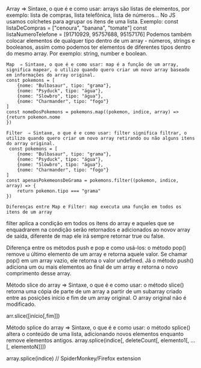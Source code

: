 <!-- ## **Parte 1 -  Resumos e  Checklist** 

Funções em JavaScript: São blocos de construção fundamentais em JS. É um conjunto de instruções que executa uma tarefa ou calcula um valor. Para usa-la, você deve defini-la em algum lugar no escopo do qual você quer chamá-la. -->

<!-- Objeto em JavaScript ⇒ Sintaxe, o que é e como usar: são estruturas de sintaxe que nos permitem representar dados mais complexos de maneira mais organizada. Com eles conseguimos criar modelos do mundo real de forma mais humanizada. Por exemplo, na cozinha as variáveis string, number e boolean seriam pequenas gavetas e os objetos seriam uma gaveta maior com um organizador de talheres, onde cada separação possuirá uma etiqueta de fácil identificação. A sintaxe seria: 

    const estudante = {
    nome: 'Fátima Lemes', 
    idade: 29,
    email: 'fatimalemess@gmail.com'
} o estudante é o objeto, nome, idade e e-mail são as chaves e as informações alimentadas nas chaves são os valores. -->

Array  ⇒ Sintaxe, o que é e como usar: arrays são listas de elementos, por exemplo: lista de compras, lista telefônica, lista de números... No JS usamos colchetes para agrupar os itens de uma lista. 
Exemplo: 
    const listaDeCompras = ["cenoura", "banana", "tomate"]
    const listaNumeroTelefone = [91710929, 95757688, 95157176]
    Podemos também colocar elementos de qualquer tipo dentro de um array - números, strings e booleanos, assim como podemos ter elementos de diferentes tipos dentro do mesmo array. Por exemplo: string, number e boolean. 

    Map  ⇒ Sintaxe, o que é e como usar: map é a função de um array, significa mapear, o utilizo quando quero criar um novo array baseado em informações do array original.
    const pokemons = [
        {nome: "Bulbasaur", tipo: "grama"},
        {nome: "Psyduck", tipo: "água"},
        {nome: "Slowbro", tipo: "água"},
        {nome: "Charmander", tipo: "fogo"}
    ]
    const nomeDosPokemons = pokemons.map((pokemon, indice, array) => {return pokemon.nome
    })

    Filter  ⇒ Sintaxe, o que é e como usar: filter significa filtrar, o utilizo quando quero criar um novo array retirando ou não alguns itens do array original.
     const pokemons = [
        {nome: "Bulbasaur", tipo: "grama"},
        {nome: "Psyduck", tipo: "água"},
        {nome: "Slowbro", tipo: "água"},
        {nome: "Charmander", tipo: "fogo"}
    ]
    const apenasPokemeonsDeGrama = pokemons.filter((pokemon, indice, array) => {
        return pokemon.tipo === "grama"
    })

    Diferenças entre Map e Filter: map executa uma função em todos os itens de um array
filter aplica a condição em todos os itens do array e aqueles que se enquadrarem na condição serão retornados e adicionados ao novov array de saída, diferente de map ele irá sempre retornar true ou false.

Diferença entre os métodos push e pop e como usá-los: o método pop() remove u último elemento de um array e retorna aquele valor. Se chamar pop() em um array vazio, ele retorna o valor undefined.
Já o método push() adiciona um ou mais elementos ao final de um array e retorna o novo comprimento desse array. 

Método slice do array  ⇒ Sintaxe, o que é e como usar: 
o método slice() retorna uma cópia de parte de um array a partir de um subarray criado entre as posições início e fim de um array original. O array original não é modificado.

arr.slice([início[,fim]])

Método splice do array  ⇒ Sintaxe, o que é e como usar: o método splice() altera o conteúdo de uma lista, adicionando novos elementos enquanto remove elementos antigos.
array.splice(indice[, deleteCount[, elemento1[, ...[, elementoN]]])

array.splice(indice) // SpiderMonkey/Firefox extension

